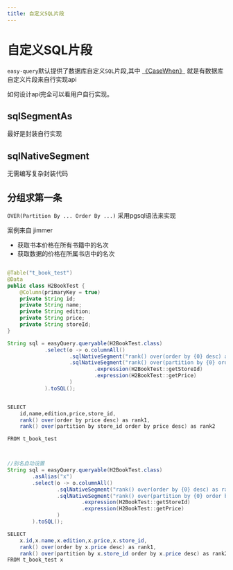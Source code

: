 ```yaml
---
title: 自定义SQL片段
---
```



# 自定义SQL片段
`easy-query`默认提供了数据库自定义`SQL`片段,其中 [《CaseWhen》](/easy-query-doc/guide/query/case-when) 就是有数据库自定义片段来自行实现api

如何设计api完全可以看用户自行实现。

## sqlSegmentAs
最好是封装自行实现

## sqlNativeSegment
无需编写复杂封装代码

## 分组求第一条
`OVER(Partition By ... Order By ...)` 采用pgsql语法来实现

案例来自 jimmer

- 获取书本价格在所有书籍中的名次
- 获取数据的价格在所属书店中的名次

```java

@Table("t_book_test")
@Data
public class H2BookTest {
    @Column(primaryKey = true)
    private String id;
    private String name;
    private String edition;
    private String price;
    private String storeId;
}

String sql = easyQuery.queryable(H2BookTest.class)
            .select(o -> o.columnAll()
                    .sqlNativeSegment("rank() over(order by {0} desc) as rank1", it -> it.expression(H2BookTest::getPrice))
                    .sqlNativeSegment("rank() over(partition by {0} order by {1} desc) as rank2", it -> it
                            .expression(H2BookTest::getStoreId)
                            .expression(H2BookTest::getPrice)
                    )
            ).toSQL();


SELECT 
    id,name,edition,price,store_id,
    rank() over(order by price desc) as rank1,
    rank() over(partition by store_id order by price desc) as rank2 

FROM t_book_test



//别名自动设置
String sql = easyQuery.queryable(H2BookTest.class)
        .asAlias("x")
        .select(o -> o.columnAll()
                .sqlNativeSegment("rank() over(order by {0} desc) as rank1", it -> it.expression(H2BookTest::getPrice))
                .sqlNativeSegment("rank() over(partition by {0} order by {1} desc) as rank2", it -> it
                        .expression(H2BookTest::getStoreId)
                        .expression(H2BookTest::getPrice)
                )
        ).toSQL();

SELECT 
    x.id,x.name,x.edition,x.price,x.store_id,
    rank() over(order by x.price desc) as rank1,
    rank() over(partition by x.store_id order by x.price desc) as rank2 
FROM t_book_test x

```